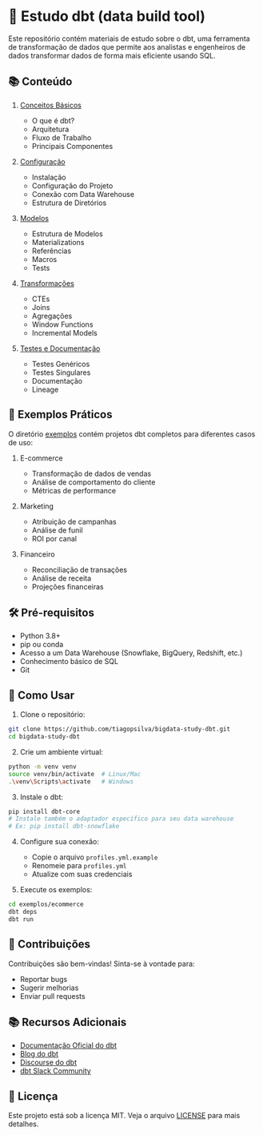 # 🚀 Estudo dbt (data build tool)

Este repositório contém materiais de estudo sobre o dbt, uma ferramenta de transformação de dados que permite aos analistas e engenheiros de dados transformar dados de forma mais eficiente usando SQL.

## 📚 Conteúdo

1. [Conceitos Básicos](01-conceitos-basicos/README.md)
   - O que é dbt?
   - Arquitetura
   - Fluxo de Trabalho
   - Principais Componentes

2. [Configuração](02-configuracao/README.md)
   - Instalação
   - Configuração do Projeto
   - Conexão com Data Warehouse
   - Estrutura de Diretórios

3. [Modelos](03-modelos/README.md)
   - Estrutura de Modelos
   - Materializations
   - Referências
   - Macros
   - Tests

4. [Transformações](04-transformacoes/README.md)
   - CTEs
   - Joins
   - Agregações
   - Window Functions
   - Incremental Models

5. [Testes e Documentação](05-testes-documentacao/README.md)
   - Testes Genéricos
   - Testes Singulares
   - Documentação
   - Lineage

## 🎯 Exemplos Práticos

O diretório [exemplos](exemplos/README.md) contém projetos dbt completos para diferentes casos de uso:

1. E-commerce
   - Transformação de dados de vendas
   - Análise de comportamento do cliente
   - Métricas de performance

2. Marketing
   - Atribuição de campanhas
   - Análise de funil
   - ROI por canal

3. Financeiro
   - Reconciliação de transações
   - Análise de receita
   - Projeções financeiras

## 🛠️ Pré-requisitos

- Python 3.8+
- pip ou conda
- Acesso a um Data Warehouse (Snowflake, BigQuery, Redshift, etc.)
- Conhecimento básico de SQL
- Git

## 🚀 Como Usar

1. Clone o repositório:
```bash
git clone https://github.com/tiagopsilva/bigdata-study-dbt.git
cd bigdata-study-dbt
```

2. Crie um ambiente virtual:
```bash
python -m venv venv
source venv/bin/activate  # Linux/Mac
.\venv\Scripts\activate   # Windows
```

3. Instale o dbt:
```bash
pip install dbt-core
# Instale também o adaptador específico para seu data warehouse
# Ex: pip install dbt-snowflake
```

4. Configure sua conexão:
   - Copie o arquivo `profiles.yml.example`
   - Renomeie para `profiles.yml`
   - Atualize com suas credenciais

5. Execute os exemplos:
```bash
cd exemplos/ecommerce
dbt deps
dbt run
```

## 📝 Contribuições

Contribuições são bem-vindas! Sinta-se à vontade para:
- Reportar bugs
- Sugerir melhorias
- Enviar pull requests

## 📚 Recursos Adicionais

- [Documentação Oficial do dbt](https://docs.getdbt.com/)
- [Blog do dbt](https://blog.getdbt.com/)
- [Discourse do dbt](https://discourse.getdbt.com/)
- [dbt Slack Community](https://community.getdbt.com/)

## 📜 Licença

Este projeto está sob a licença MIT. Veja o arquivo [LICENSE](LICENSE) para mais detalhes. 
